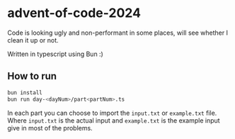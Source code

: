 # advent-of-code-2024

Code is looking ugly and non-performant in some places, will see whether I clean it up or not.

Written in typescript using Bun :)

## How to run

```bash
bun install
bun run day-<dayNum>/part<partNum>.ts
```

In each part you can choose to import the `input.txt` or `example.txt` file. Where `input.txt` is the actual input and `example.txt` is the example input give in most of the problems.
